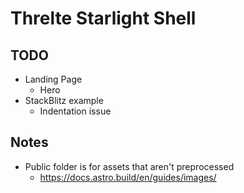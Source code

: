# Threlte Starlight Shell

## TODO

- Landing Page
  - Hero
- StackBlitz example
  - Indentation issue

## Notes

- Public folder is for assets that aren't preprocessed
  - https://docs.astro.build/en/guides/images/
